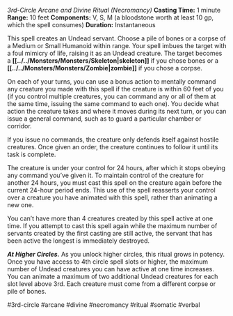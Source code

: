 *3rd-Circle Arcane and Divine Ritual (Necromancy)*
**Casting Time:** 1 minute
**Range:** 10 feet
**Components:** V, S, M (a bloodstone worth at least 10 gp, which the spell consumes)
**Duration:** Instantaneous

This spell creates an Undead servant. Choose a pile of bones or a corpse of a Medium or Small Humanoid within range. Your spell imbues the target with a foul mimicry of life, raising it as an Undead creature. The target becomes a **[[../../Monsters/Monsters/Skeleton|skeleton]]** if you chose bones or a **[[../../Monsters/Monsters/Zombie|zombie]]** if you chose a corpse.

On each of your turns, you can use a bonus action to mentally command any creature you made with this spell if the creature is within 60 feet of you (if you control multiple creatures, you can command any or all of them at the same time, issuing the same command to each one). You decide what action the creature takes and where it moves during its next turn, or you can issue a general command, such as to guard a particular chamber or corridor.

If you issue no commands, the creature only defends itself against hostile creatures. Once given an order, the creature continues to follow it until its task is complete.

The creature is under your control for 24 hours, after which it stops obeying any command you’ve given it. To maintain control of the creature for another 24 hours, you must cast this spell on the creature again before the current 24-hour period ends. This use of the spell reasserts your control over a creature you have animated with this spell, rather than animating a new one.

You can’t have more than 4 creatures created by this spell active at one time. If you attempt to cast this spell again while the maximum number of servants created by the first casting are still active, the servant that has been active the longest is immediately destroyed.

***At Higher Circles.*** As you unlock higher circles, this ritual grows in potency. Once you have access to 4th circle spell slots or higher, the maximum number of Undead creatures you can have active at one time increases. You can animate a maximum of two additional Undead creatures for each slot level above 3rd. Each creature must come from a different corpse or pile of bones.

#3rd-circle #arcane #divine #necromancy #ritual #somatic #verbal
